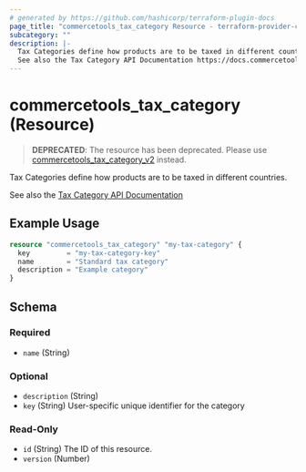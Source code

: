 ```yaml
---
# generated by https://github.com/hashicorp/terraform-plugin-docs
page_title: "commercetools_tax_category Resource - terraform-provider-commercetools"
subcategory: ""
description: |-
  Tax Categories define how products are to be taxed in different countries.
  See also the Tax Category API Documentation https://docs.commercetools.com/api/projects/taxCategories
---
```


# commercetools_tax_category (Resource)

> **DEPRECATED**: The resource has been deprecated. Please use [commercetools_tax_category_v2](./tax_category_v2.md) instead.

Tax Categories define how products are to be taxed in different countries.

See also the [Tax Category API Documentation](https://docs.commercetools.com/api/projects/taxCategories)

## Example Usage

```terraform
resource "commercetools_tax_category" "my-tax-category" {
  key         = "my-tax-category-key"
  name        = "Standard tax category"
  description = "Example category"
}
```

<!-- schema generated by tfplugindocs -->
## Schema

### Required

- `name` (String)

### Optional

- `description` (String)
- `key` (String) User-specific unique identifier for the category

### Read-Only

- `id` (String) The ID of this resource.
- `version` (Number)
